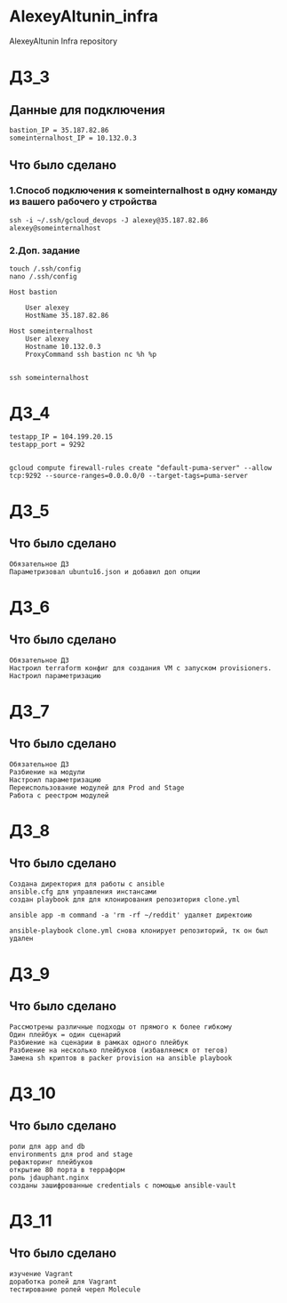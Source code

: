 # AlexeyAltunin_infra
AlexeyAltunin Infra repository

# ДЗ_3

## Данные для подключения
```
bastion_IP = 35.187.82.86
someinternalhost_IP = 10.132.0.3
```
## Что было сделано
### 1.Cпособ подключения к someinternalhost в одну команду из вашего рабочего у стройства
```
ssh -i ~/.ssh/gcloud_devops -J alexey@35.187.82.86 alexey@someinternalhost
```
### 2.Доп. задание
```
touch /.ssh/config
nano /.ssh/config

Host bastion 

    User alexey
    HostName 35.187.82.86

Host someinternalhost
    User alexey
    Hostname 10.132.0.3
    ProxyCommand ssh bastion nc %h %p


ssh someinternalhost
```

# ДЗ_4
```
testapp_IP = 104.199.20.15
testapp_port = 9292


gcloud compute firewall-rules create "default-puma-server" --allow tcp:9292 --source-ranges=0.0.0.0/0 --target-tags=puma-server
```

# ДЗ_5
## Что было сделано
```
Обязательное ДЗ
Параметризовал ubuntu16.json и добавил доп опции
```

# ДЗ_6
## Что было сделано
```
Обязательное ДЗ
Настроил terraform конфиг для создания VM с запуском provisioners.
Настроил параметризацию
```

# ДЗ_7
## Что было сделано
```
Обязательное ДЗ
Разбиение на модули
Настроил параметризацию
Переиспользование модулей для Prod and Stage
Работа с реестром модулей
```

# ДЗ_8
## Что было сделано
```
Создана директория для работы с ansible
ansible.cfg для управления инстансами
создан playbook для для клонирования репозитория clone.yml

ansible app -m command -a 'rm -rf ~/reddit' удаляет директоию

ansible-playbook clone.yml снова клонирует репозиторий, тк он был удален
```

# ДЗ_9
## Что было сделано
```
Рассмотрены различные подходы от прямого к более гибкому
Один плейбук = один сценарий
Разбиение на сценарии в рамках одного плейбук
Разбиение на несколько плейбуков (избавляемся от тегов)
Замена sh криптов в packer provision на ansible playbook   
```

# ДЗ_10
## Что было сделано
```
роли для app and db
environments для prod and stage
рефакторинг плейбуков
открытие 80 порта в терраформ
роль jdauphant.nginx
созданы зашифрованные credentials с помощью ansible-vault
```

# ДЗ_11
## Что было сделано
```
изучение Vagrant
доработка ролей для Vagrant
тестирование ролей черел Molecule
```

